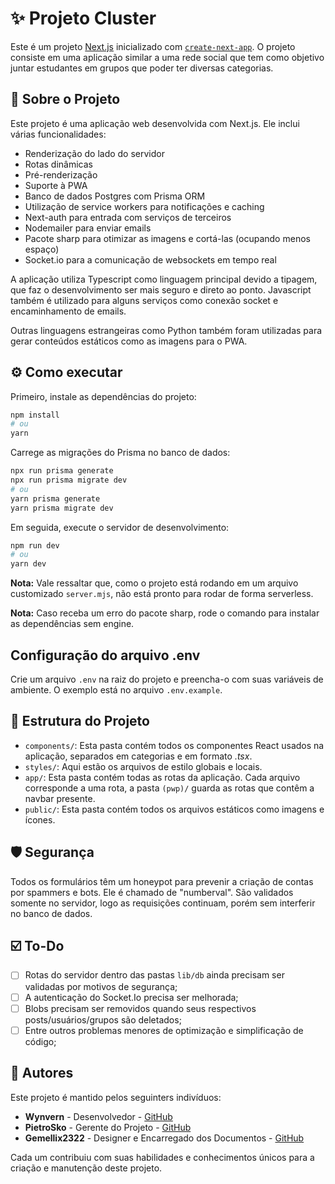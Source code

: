 # ✨ Projeto Cluster

Este é um projeto [Next.js](https://nextjs.org/) inicializado com [`create-next-app`](https://github.com/vercel/next.js/tree/canary/packages/create-next-app). O projeto consiste em uma aplicação similar a uma rede social que tem como objetivo juntar estudantes em grupos que poder ter diversas categorias.

## 📝 Sobre o Projeto

Este projeto é uma aplicação web desenvolvida com Next.js. Ele inclui várias funcionalidades:

-   Renderização do lado do servidor
-   Rotas dinâmicas
-   Pré-renderização
-   Suporte à PWA
-   Banco de dados Postgres com Prisma ORM
-   Utilização de service workers para notificações e caching
-   Next-auth para entrada com serviços de terceiros
-   Nodemailer para enviar emails
-   Pacote sharp para otimizar as imagens e cortá-las (ocupando menos espaço)
-   Socket.io para a comunicação de websockets em tempo real

A aplicação utiliza Typescript como linguagem principal devido a tipagem, que faz o desenvolvimento ser mais seguro e direto ao ponto. Javascript também é utilizado para alguns serviços como conexão socket e encaminhamento de emails.

Outras linguagens estrangeiras como Python também foram utilizadas para gerar conteúdos estáticos como as imagens para o PWA.

## ⚙️ Como executar

Primeiro, instale as dependências do projeto:

```bash
npm install
# ou
yarn
```

Carrege as migrações do Prisma no banco de dados:

```bash
npx run prisma generate
npx run prisma migrate dev
# ou
yarn prisma generate
yarn prisma migrate dev
```

Em seguida, execute o servidor de desenvolvimento:

```bash
npm run dev
# ou
yarn dev
```

**Nota:** Vale ressaltar que, como o projeto está rodando em um arquivo customizado `server.mjs`, não está pronto para rodar de forma serverless.

**Nota:** Caso receba um erro do pacote sharp, rode o comando para instalar as dependências sem engine.

## Configuração do arquivo .env

Crie um arquivo `.env` na raiz do projeto e preencha-o com suas variáveis de ambiente. O exemplo está no arquivo `.env.example`.

## 📁 Estrutura do Projeto

-   `components/`: Esta pasta contém todos os componentes React usados na aplicação, separados em categorias e em formato _.tsx_.
-   `styles/`: Aqui estão os arquivos de estilo globais e locais.
-   `app/`: Esta pasta contém todas as rotas da aplicação. Cada arquivo corresponde a uma rota, a pasta `(pwp)/` guarda as rotas que contêm a navbar presente.
-   `public/`: Esta pasta contém todos os arquivos estáticos como imagens e ícones.

## 🛡️ Segurança

Todos os formulários têm um honeypot para prevenir a criação de contas por spammers e bots. Ele é chamado de "numberval". São validados somente no servidor, logo as requisições continuam, porém sem interferir no banco de dados.

## ☑️ To-Do

-   [ ] Rotas do servidor dentro das pastas `lib/db` ainda precisam ser validadas por motivos de segurança;
-   [ ] A autenticação do Socket.Io precisa ser melhorada;
-   [ ] Blobs precisam ser removidos quando seus respectivos posts/usuários/grupos são deletados;
-   [ ] Entre outros problemas menores de optimização e simplificação de código;

## 👥 Autores

Este projeto é mantido pelos seguinters indivíduos:

-   **Wynvern** - Desenvolvedor - [GitHub](https://github.com/wynvern)
-   **PietroSko** - Gerente do Projeto - [GitHub](https://github.com/pietrosko)
-   **Gemellix2322** - Designer e Encarregado dos Documentos - [GitHub](https://github.com/gemellix2322)

Cada um contribuiu com suas habilidades e conhecimentos únicos para a criação e manutenção deste projeto.
